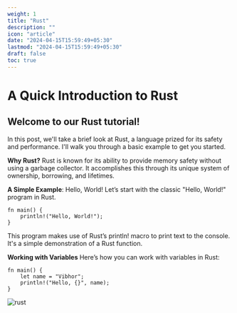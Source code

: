 ```yaml
---
weight: 1
title: "Rust"
description: ""
icon: "article"
date: "2024-04-15T15:59:49+05:30"
lastmod: "2024-04-15T15:59:49+05:30"
draft: false
toc: true
---
```


# A Quick Introduction to Rust

## Welcome to our Rust tutorial!

In this post, we'll take a brief look at Rust, a language prized for its safety and performance. I'll walk you through a basic example to get you started.

**Why Rust?**
Rust is known for its ability to provide memory safety without using a garbage collector. It accomplishes this through its unique system of ownership, borrowing, and lifetimes.

**A Simple Example**: Hello, World!
Let’s start with the classic "Hello, World!" program in Rust.

```
fn main() {
    println!("Hello, World!");
}
```

This program makes use of Rust’s println! macro to print text to the console. It's a simple demonstration of a Rust function.

**Working with Variables**
Here’s how you can work with variables in Rust:

```
fn main() {
    let name = "Vibhor";
    println!("Hello, {}", name);
}
```

![rust](https://i.ibb.co/hX9r3bB/image.png)
